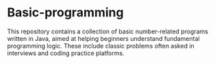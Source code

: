 # Basic-programming
This repository contains a collection of basic number-related programs written in Java, aimed at helping beginners understand fundamental programming logic. These include classic problems often asked in interviews and coding practice platforms.
